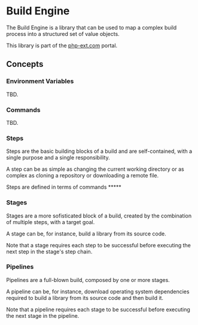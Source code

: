 # Build Engine

The Build Engine is a library that can be used to map a complex build process into a structured set of value objects.

This library is part of the [php-ext.com](https://php-ext.com) portal.

## Concepts

### Environment Variables

TBD.

### Commands

TBD.

### Steps

Steps are the basic building blocks of a build and are self-contained, with a single purpose and a single responsibility.

A step can be as simple as changing the current working directory or as complex as cloning a repository or downloading a remote file.

Steps are defined in terms of commands *****

### Stages

Stages are a more sofisticated block of a build, created by the combination of multiple steps, with a target goal.

A stage can be, for instance, build a library from its source code.

Note that a stage requires each step to be successful before executing the next step in the stage's step chain.

### Pipelines

Pipelines are a full-blown build, composed by one or more stages.

A pipeline can be, for instance, download operating system dependencies required to build a library from its source code and then build it.

Note that a pipeline requires each stage to be successful before executing the next stage in the pipeline.
